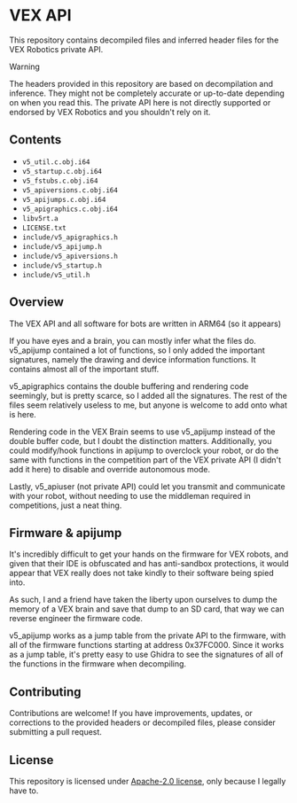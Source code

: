 # VEX API
 
This repository contains decompiled files and inferred header files for the VEX Robotics private API.
 
> [!WARNING]
> The headers provided in this repository are based on decompilation and inference. They might not be completely accurate or up-to-date depending on when you read this. The private API here is not directly supported or endorsed by VEX Robotics and you shouldn't rely on it.
 
## Contents
 
- `v5_util.c.obj.i64`
- `v5_startup.c.obj.i64`
- `v5_fstubs.c.obj.i64`
- `v5_apiversions.c.obj.i64`
- `v5_apijumps.c.obj.i64`
- `v5_apigraphics.c.obj.i64`
- `libv5rt.a`
- `LICENSE.txt`
- `include/v5_apigraphics.h`
- `include/v5_apijump.h`
- `include/v5_apiversions.h`
- `include/v5_startup.h`
- `include/v5_util.h`
 
## Overview
 
The VEX API and all software for bots are written in ARM64 (so it appears)

If you have eyes and a brain, you can mostly infer what the files do. 
v5_apijump contained a lot of functions, so I only added the important signatures, namely the drawing and device information functions. It contains almost all of the important stuff.

v5_apigraphics contains the double buffering and rendering code seemingly, but is pretty scarce, so I added all the signatures.
The rest of the files seem relatively useless to me, but anyone is welcome to add onto what is here.
 
Rendering code in the VEX Brain seems to use v5_apijump instead of the double buffer code, but I doubt the distinction matters.
Additionally, you could modify/hook functions in apijump to overclock your robot, or do the same with functions in the competition part of the VEX private API (I didn't add it here) to disable and override autonomous mode.
 
Lastly, v5_apiuser (not private API) could let you transmit and communicate with your robot, without needing to use the middleman required in competitions, just a neat thing.

## Firmware & apijump

It's incredibly difficult to get your hands on the firmware for VEX robots, and given that their IDE is obfuscated and has anti-sandbox protections, it would appear that VEX really does not take kindly to their software being spied into.

As such, I and a friend have taken the liberty upon ourselves to dump the memory of a VEX brain and save that dump to an SD card, that way we can reverse engineer the firmware code.

v5_apijump works as a jump table from the private API to the firmware, with all of the firmware functions starting at address 0x37FC000. Since it works as a jump table, it's pretty easy to use Ghidra to see the signatures of all of the functions in the firmware when decompiling.
 
## Contributing
 
Contributions are welcome! If you have improvements, updates, or corrections to the provided headers or decompiled files, please consider submitting a pull request.
 
## License
 
This repository is licensed under [Apache-2.0 license](LICENSE.txt), only because I legally have to.
